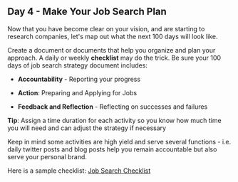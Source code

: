 ## Day 4 - Make Your Job Search Plan

Now that you have become clear on your vision, and are starting to research companies, let's map out what the next 100 days will look like.

Create a document or documents that help you organize and plan your approach.  A daily or weekly **checklist** may do the trick. Be sure your 100 days of job search strategy document includes:

* **Accountability** -  Reporting your progress 

* **Action**: Preparing and Applying for Jobs

* **Feedback and Reflection** -  Reflecting on successes and failures

**Tip**: Assign a time duration for each activity so you know how much time you will need and can adjust the strategy if necessary

Keep in mind some activities are high yield and serve several functions - i.e. daily twitter posts and blog posts help you remain accountable but also serve your personal brand. 

Here is a sample checklist: [Job Search Checklist](https://www.evernote.com/shard/s329/sh/a6636879-304c-0006-0b9d-22725cb6b3bc/35d91d1ef43bd8e1ea2d7e78766cd1f0)
 
